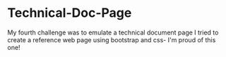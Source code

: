 # Technical-Doc-Page
My fourth challenge was to emulate a technical document page
I tried to create a reference web page using bootstrap and css- I'm proud of this one!
